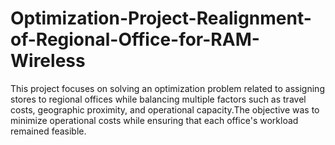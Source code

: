 # Optimization-Project-Realignment-of-Regional-Office-for-RAM-Wireless
This project focuses on solving an optimization problem related to assigning stores to regional offices while balancing multiple factors such as travel costs, geographic proximity, and operational capacity.The objective was to minimize operational costs while ensuring that each office's workload remained feasible. 
